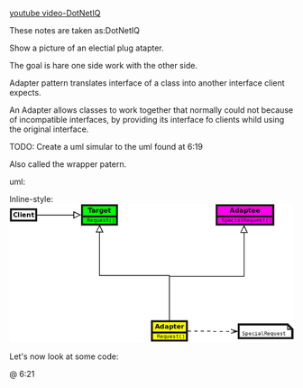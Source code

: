[youtube video-DotNetIQ](https://youtu.be/YsAAzosaM2Y "DotNetIQ")

These notes are taken as:DotNetIQ

Show a picture of an electial plug atapter.

The goal is hare one side work with the other side.

Adapter pattern translates interface of a class into another interface client expects.


An Adapter allows classes to work together that normally could not because of incompatible interfaces, by
providing its interface fo clients whild using the original interface.

TODO: Create a uml simular to the uml found at 6:19

Also called the wrapper patern.

uml:

Inline-style: 
![Adapter design pattern](https://github.com/RayAndrade/TheRayCode/blob/main/UMLs/Adapter141.png "Adapter design pattern")

Let's now look at some code:

@ 6:21

